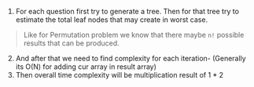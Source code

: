 1. For each question first try to generate a tree. Then for that tree try to estimate the total leaf nodes that may create in worst case. 
> Like for Permutation problem we know that there maybe `n!` possible results that can be produced.
2. And after that we need to find complexity for each iteration- (Generally its O(N) for adding cur array in result array)
3. Then overall time complexity will be multiplication result of 1 * 2